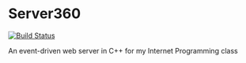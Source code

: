 Server360
=========

[![Build Status](https://travis-ci.org/joshuacelliott/server360.png)](https://travis-ci.org/joshuacelliott/server360)

An event-driven web server in C++ for my Internet Programming class
